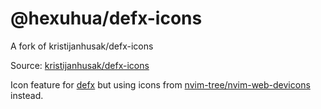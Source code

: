 # @hexuhua/defx-icons

A fork of kristijanhusak/defx-icons

Source: [kristijanhusak/defx-icons](https://github.com/kristijanhusak/defx-icons)

Icon feature for [defx](https://github.com/Shougo/defx.nvim) but using icons from [nvim-tree/nvim-web-devicons](https://github.com/nvim-tree/nvim-web-devicons) instead.
